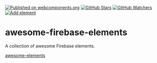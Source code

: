 [![Published on webcomponents.org][webcomponents-image]][webcomponents-url]
[![GitHub Stars][github-stars-image]][github-stars-url]
[![GitHub Watchers][github-watchers-image]][github-watchers-url]
[![Add element][github-image]][github-url]

# awesome-firebase-elements

A collection of awesome Firebase elements.

[awesome-elements](https://www.webcomponents.org/collection/StartPolymer/awesome-elements)

[github-image]: https://img.shields.io/badge/github-add%20element-lightgrey.svg
[github-url]: https://github.com/StartPolymer/awesome-firebase-elements/issues/new?title=Add%20element%20&labels=User%20reports

[github-stars-image]: https://img.shields.io/github/stars/StartPolymer/awesome-firebase-elements.svg?label=github%20stars
[github-stars-url]: https://github.com/StartPolymer/awesome-firebase-elements

[github-watchers-image]: https://img.shields.io/github/watchers/StartPolymer/awesome-firebase-elements.svg?label=github%20watchers
[github-watchers-url]: https://github.com/StartPolymer/awesome-firebase-elements

[webcomponents-image]: https://img.shields.io/badge/webcomponents.org-published-blue.svg
[webcomponents-url]: https://www.webcomponents.org/collection/StartPolymer/awesome-firebase-elements
